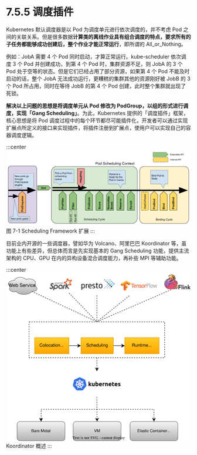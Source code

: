 # 7.5.5 调度插件 

Kubernetes 默认调度器是以 Pod 为调度单元进行依次调度的，并不考虑 Pod 之间的关联关系。但是很多数据**计算类的离线作业具有组合调度的特点，要求所有的子任务都能够成功创建后，整个作业才能正常运行**，即所谓的 All_or_Nothing。

例如：JobA 需要 4 个 Pod 同时启动，才算正常运行。kube-scheduler 依次调度 3 个 Pod 并创建成功，到第 4 个 Pod 时，集群资源不足，则 JobA 的 3 个 Pod 处于空等的状态。但是它们已经占用了部分资源，如果第 4 个 Pod 不能及时启动的话，整个 JobA 无法成功运行，更糟糕的集群其他的资源刚好被 JobB 的 3 个 Pod 所占用，同时在等待 JobB 的第 4 个 Pod 创建，此时整个集群就出现了死锁。

**解决以上问题的思想是将调度单元从 Pod 修改为 PodGroup，以组的形式进行调度，实现「Gang Scheduling」**。为此，Kubernetes 提供的「调度插件」框架，核心思想是将 Pod 调度过程中的每个环节都尽可能插件化，开发者可以通过实现扩展点所定义的接口来实现插件，将插件注册到扩展点，使用户可以实现自己的容器调度逻辑。

:::center
  ![](../assets/scheduling-framework-extensions.png)<br/>
  图 7-1 Scheduling Framework 扩展
:::

目前业内开源的一些调度器，譬如华为 Volcano、阿里巴巴 Koordinator 等，虽功能上有些差异，但总体而言是先实现基本的 Gang Scheduling 功能，提供主流架构的 CPU、GPU 在内的异构设备混合调度能力，再补些 MPI 等辅助功能。


:::center
  ![](../assets/what-is-koordinator.svg)<br/>
 Koordinator 概述
:::
